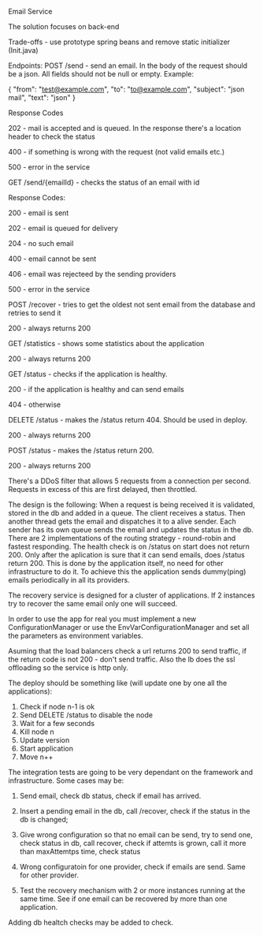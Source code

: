 Email Service

The solution focuses on back-end

Trade-offs - use prototype spring beans and remove static initializer (Init.java)

Endpoints:
POST /send - send an email. In the body of the request should be a json. All fields should not be null or empty. Example:

{
	"from": "test@example.com",
	"to": "to@example.com",
	"subject": "json mail",
	"text": "json"
}

Response Codes 

202 - mail is accepted and is queued. In the response there's a location header to check the status

400 - if something is wrong with the request (not valid emails etc.)

500 - error in the service


GET /send/{emailId} - checks the status of an email with id

Response Codes:

200 - email is sent

202 - email is queued for delivery

204 - no such email

400 - email cannot be sent

406 - email was rejecteed by the sending providers

500 - error in the service

POST /recover - tries to get the oldest not sent email from the database and retries to send it

200 - always returns 200

GET /statistics - shows some statistics about the application

200 - always returns 200

GET /status - checks if the application is healthy.

200 - if the application is healthy and can send emails

404 - otherwise

DELETE /status - makes the /status return 404. Should be used in deploy.

200 - always returns 200

POST /status - makes the /status return 200.

200 - always returns 200

There's a DDoS filter that allows 5 requests from a connection per second. Requests in excess of this are first delayed, then throttled.

The design is the following: When a request is being received  it is validated, stored in the db and added in a queue. The client receives a status. 
Then another thread gets the email and dispatches it to a alive sender. Each sender has its own queue sends the email and updates the status in the db.
There are 2 implementations of the routing strategy - round-robin and fastest responding. 
The health check is on /status on start does not return 200. Only after the aplication is sure that it can send emails, does /status return 200. 
This is done by the application itself, no need for other infrastructure to do it. To achieve this the application sends dummy(ping) emails periodically in all its providers.

The recovery service is designed for a cluster of applications. If 2 instances try to recover the same email only one will succeed.

In order to use the app for real you must implement a new ConfigurationManager or use the EnvVarConfigurationManager and set all the parameters as environment variables.

Asuming that the load balancers check a url returns 200 to send traffic, if the return code is not 200 - don't send traffic. 
Also the lb does the ssl offloading so the service is http only.


The deploy should be something like (will update one by one all the applications):
1. Check if node n-1 is ok 
2. Send DELETE /status to disable the node
3. Wait for a few seconds
4. Kill node n
5. Update version
6. Start application
7. Move n++



The integration tests are going to be very dependant on the framework and infrastructure. Some cases may be:

1. Send email, check db status, check if email has arrived.

2. Insert a pending email in the db, call /recover, check if the status in the db is changed;

3. Give wrong configuration so that no email can be send, try to send one, check status in db, call recover, check if attemts is grown, call it more than maxAttemtps time, check status

4. Wrong configuratoin for one provider, check if emails are send. Same for other provider.

5. Test the recovery mechanism with 2 or more instances running at the same time. See if one email can be recovered by more than one application.

Adding db healtch checks may be added to check.



